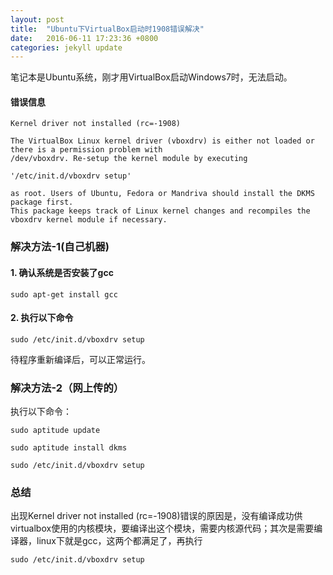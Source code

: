 ```yaml
---
layout: post
title:  "Ubuntu下VirtualBox启动时1908错误解决"
date:   2016-06-11 17:23:36 +0800
categories: jekyll update
---
```

笔记本是Ubuntu系统，刚才用VirtualBox启动Windows7时，无法启动。

#### 错误信息

	Kernel driver not installed (rc=-1908)

	The VirtualBox Linux kernel driver (vboxdrv) is either not loaded or there is a permission problem with
	/dev/vboxdrv. Re-setup the kernel module by executing

	'/etc/init.d/vboxdrv setup'

	as root. Users of Ubuntu, Fedora or Mandriva should install the DKMS package first.
	This package keeps track of Linux kernel changes and recompiles the vboxdrv kernel module if necessary.

### 解决方法-1(自己机器)

#### 1. 确认系统是否安装了gcc

	sudo apt-get install gcc

#### 2. 执行以下命令

	sudo /etc/init.d/vboxdrv setup

待程序重新编译后，可以正常运行。

### 解决方法-2（网上传的）

执行以下命令：

	sudo aptitude update

	sudo aptitude install dkms

	sudo /etc/init.d/vboxdrv setup

### 总结

出现Kernel driver not installed (rc=-1908)错误的原因是，没有编译成功供virtualbox使用的内核模块，要编译出这个模块，需要内核源代码；其次是需要编译器，linux下就是gcc，这两个都满足了，再执行

	sudo /etc/init.d/vboxdrv setup


